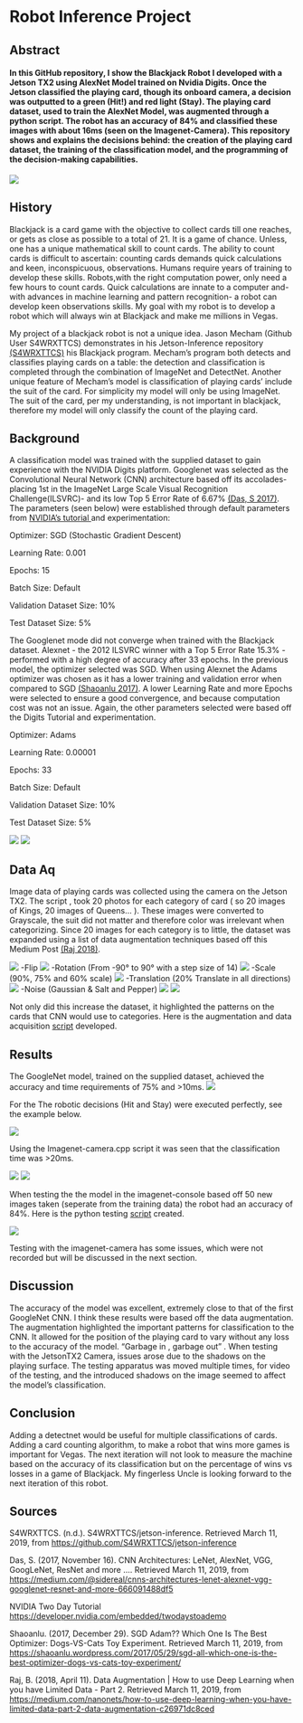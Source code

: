 
# Robot Inference Project 

## Abstract

#### In this GitHub repository, I show the Blackjack Robot I developed with a Jetson TX2 using AlexNet Model trained on Nvidia Digits. Once the Jetson classified the playing card, though its onboard camera, a decision was outputted to a green (Hit!) and red light (Stay). The playing card dataset, used to train the AlexNet Model, was augmented through a python script. The robot has an accuracy of 84% and classified these images with about 16ms (seen on the Imagenet-Camera). This repository shows and explains the decisions behind: the creation of the playing card dataset, the training of the classification model, and the programming of the decision-making capabilities. 


<img style="text-align:center;" src="https://github.com/GlennPatrickMurphy/BlackjackRobot/blob/master/media/video/BlackJackRobot_Demo1.gif" description="Demo Of Robot"></img>

## History

Blackjack is a card game with the objective to collect cards till one reaches, or gets as close as possible to a total of 21.  It is a game of chance. Unless, one has a unique mathematical skill to count cards. The ability to count cards is difficult to ascertain: counting cards demands quick calculations and keen, inconspicuous, observations. Humans require years of training to develop these skills. Robots,with the right computation power, only need a few hours to count cards. Quick calculations are innate to a computer and- with advances in machine learning and pattern recognition- a robot can develop keen observations skills. My goal with my robot is to develop a robot which will always win at Blackjack and make me millions in Vegas. 

My project of a blackjack robot is not a unique idea. Jason Mecham (Github User S4WRXTTCS) demonstrates in his Jetson-Inference repository <a href=https://github.com/S4WRXTTCS/jetson-inference>(S4WRXTTCS)</a> his Blackjack program. Mecham’s program both detects and classifies playing cards on a table: the detection and classification is completed through the combination of ImageNet and DetectNet. Another unique feature of Mecham’s model is classification of playing cards’ include the suit of the card. For simplicity my model will only be using ImageNet. The suit of the card, per my understanding, is not important in blackjack, therefore my model will only classify the count of the playing card.  


## Background 

A classification model was trained with the supplied dataset to gain experience with the NVIDIA Digits platform. Googlenet was selected as the Convolutional Neural Network (CNN) architecture based off its accolades- placing 1st in the ImageNet Large Scale Visual Recognition Challenge(ILSVRC)- and its low Top 5 Error Rate of 6.67% <a href=https://medium.com/@sidereal/cnns-architectures-lenet-alexnet-vgg-googlenet-resnet-and-more-666091488df5Das>(Das, S 2017)</a>. The parameters (seen below) were established through default parameters from <a href=https://developer.nvidia.com/embedded/twodaystoademo> NVIDIA’s tutorial </a> and experimentation:


Optimizer: SGD (Stochastic Gradient Descent)

Learning Rate: 0.001

Epochs: 15 

Batch Size: Default

Validation Dataset Size: 10%

Test Dataset Size: 5% 


The Googlenet mode did not converge when trained with the Blackjack dataset. Alexnet - the 2012 ILSVRC winner with a Top 5 Error Rate 15.3% -  performed with a high degree of accuracy after 33 epochs. In the previous model, the optimizer selected was SGD. When using Alexnet the Adams optimizer was chosen as it has a lower training and validation error when compared to SGD <a href=https://shaoanlu.wordpress.com/2017/05/29/sgd-all-which-one-is-the-best-optimizer-dogs-vs-cats-toy-experiment/>(Shaoanlu 2017)</a>. A lower Learning Rate and more Epochs were selected to ensure a good convergence, and because computation cost was not an issue. Again, the other parameters selected were based off the Digits Tutorial and experimentation. 


Optimizer: Adams

Learning Rate: 0.00001

Epochs: 33

Batch Size: Default

Validation Dataset Size: 10%

Test Dataset Size: 5% 

<img src="https://github.com/GlennPatrickMurphy/BlackjackRobot/blob/master/media/images/training.PNG" description="Training for AlexNet"></img>
<img src="https://github.com/GlennPatrickMurphy/BlackjackRobot/blob/master/media/images/training%26learning.PNG" description="Training and Learning Rate for AlexNet Image"></img>



## Data Aq

Image data of playing cards was collected using the camera on the Jetson TX2. The script ,  took 20 photos for each category of card ( so 20 images of Kings, 20 images of Queens… ). These images were converted to Grayscale, the suit did not matter and therefore color was irrelevant when categorizing. Since 20 images for each category is to little, the dataset was expanded using a list of data augmentation techniques based off this Medium Post <a href=https://medium.com/nanonets/how-to-use-deep-learning-when-you-have-limited-data-part-2-data-augmentation-c26971dc8ced> (Raj 2018)</a>.

<img src="https://github.com/GlennPatrickMurphy/BlackjackRobot/blob/master/media/images/1.PNG" description="Original Image"></img>
-Flip
<img src="https://github.com/GlennPatrickMurphy/BlackjackRobot/blob/master/media/images/1_flipped.PNG" description="Flipped Image"></img>
-Rotation (From -90° to 90° with a step size of 14)
<img src="https://github.com/GlennPatrickMurphy/BlackjackRobot/blob/master/media/images/1_rotated.PNG" description="Rotated Image"></img>
-Scale (90%, 75% and 60% scale)
<img src="https://github.com/GlennPatrickMurphy/BlackjackRobot/blob/master/media/images/1scaled1.PNG" description="Scaled Image"></img>
-Translation (20% Translate in all directions)
<img src="https://github.com/GlennPatrickMurphy/BlackjackRobot/blob/master/media/images/1translated1.PNG" description="Translated Image"></img>
-Noise (Gaussian & Salt and Pepper)
<img src="https://github.com/GlennPatrickMurphy/BlackjackRobot/blob/master/media/images/1_gaus.PNG" description="Gaussian Image" ></img>
<img src="https://github.com/GlennPatrickMurphy/BlackjackRobot/blob/master/media/images/1_saltpepper.PNG" description="Salt&Pepper Image"></img>

Not only did this increase the dataset, it highlighted the patterns on the cards that CNN would use to categories. Here is the augmentation and data acquisition <a href="https://github.com/GlennPatrickMurphy/BlackjackRobot/blob/master/Scripts/camera.py">script</a> developed.

## Results

The GoogleNet model, trained on the supplied dataset, achieved the accuracy and time requirements of 75% and >10ms.
<img src="https://github.com/GlennPatrickMurphy/BlackjackRobot/blob/master/media/images/GoogleNetTrainSGD.PNG" description="GoogleNet Evaluate"></img>

For the The robotic decisions (Hit and Stay) were executed perfectly, see the example below. 

<img style="text-align:center;" src="https://github.com/GlennPatrickMurphy/BlackjackRobot/blob/master/media/video/BlackJackRobot_Demo2.gif"></img>

Using the Imagenet-camera.cpp script it was seen that the classification time was >20ms.

<img src="https://github.com/GlennPatrickMurphy/BlackjackRobot/blob/master/media/images/5inferenceScreenShot.png"></img>
<img src="https://github.com/GlennPatrickMurphy/BlackjackRobot/blob/master/media/images/10inferenceScreenShot.png"></img>

When testing the the model in the imagenet-console based off 50 new images taken (seperate from the training data) the robot had an accuracy of 84%. Here is the python testing <a href="https://github.com/GlennPatrickMurphy/BlackjackRobot/blob/master/Scripts/pval.py">script</a> created.

<img src="https://github.com/GlennPatrickMurphy/BlackjackRobot/blob/master/media/images/FinalResults.png" description="Results of Robot-Inference"></img>

Testing with the imagenet-camera has some issues, which were not recorded but will be discussed in the next section. 

## Discussion

The accuracy of the model was excellent, extremely close to that of the first GoogleNet CNN. I think these results were based off the data augmentation. The augmentation highlighted the important patterns for classification to the CNN. It allowed for the position of the playing card to vary without any loss to the accuracy of the model. “Garbage in , garbage out” . When testing with the JetsonTX2 Camera, issues arose due to the shadows on the playing surface. The testing apparatus was moved multiple times, for video of the testing, and the introduced shadows on the image seemed to affect the model’s classification.  

## Conclusion

Adding a detectnet would be useful for multiple classifications of cards. Adding a card counting algorithm, to make a robot that wins more games is important for Vegas. The next iteration will not look to measure the machine based on the accuracy of its classification but on the percentage of wins vs losses in a game of Blackjack. My fingerless Uncle is looking forward to the next iteration of this robot. 



## Sources

S4WRXTTCS. (n.d.). S4WRXTTCS/jetson-inference. Retrieved March 11, 2019, from https://github.com/S4WRXTTCS/jetson-inference

Das, S. (2017, November 16). CNN Architectures: LeNet, AlexNet, VGG, GoogLeNet, ResNet and more .... Retrieved March 11, 2019, from https://medium.com/@sidereal/cnns-architectures-lenet-alexnet-vgg-googlenet-resnet-and-more-666091488df5

NVIDIA Two Day Tutorial https://developer.nvidia.com/embedded/twodaystoademo

Shaoanlu. (2017, December 29). SGD Adam?? Which One Is The Best Optimizer: Dogs-VS-Cats Toy Experiment. Retrieved March 11, 2019, from https://shaoanlu.wordpress.com/2017/05/29/sgd-all-which-one-is-the-best-optimizer-dogs-vs-cats-toy-experiment/

Raj, B. (2018, April 11). Data Augmentation | How to use Deep Learning when you have Limited Data - Part 2. Retrieved March 11, 2019, from https://medium.com/nanonets/how-to-use-deep-learning-when-you-have-limited-data-part-2-data-augmentation-c26971dc8ced

